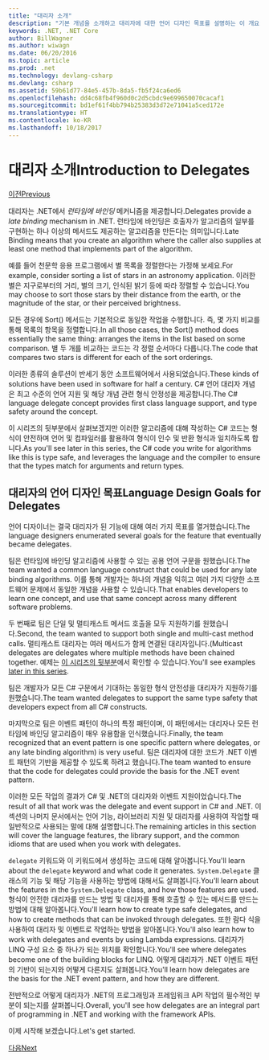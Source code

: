 ```yaml
---
title: "대리자 소개"
description: "기본 개념을 소개하고 대리자에 대한 언어 디자인 목표를 설명하는 이 개요 항목에서 대리자에 대해 알아봅니다."
keywords: .NET, .NET Core
author: BillWagner
ms.author: wiwagn
ms.date: 06/20/2016
ms.topic: article
ms.prod: .net
ms.technology: devlang-csharp
ms.devlang: csharp
ms.assetid: 59b61d77-84e5-457b-8da5-fb5f24ca6ed6
ms.openlocfilehash: dd4c68fb4f960d0c2d5cbdc9e699650070cacaf1
ms.sourcegitcommit: bd1ef61f4bb794b25383d3d72e71041a5ced172e
ms.translationtype: HT
ms.contentlocale: ko-KR
ms.lasthandoff: 10/18/2017
---
```

# <a name="introduction-to-delegates"></a><span data-ttu-id="c4efc-104">대리자 소개</span><span class="sxs-lookup"><span data-stu-id="c4efc-104">Introduction to Delegates</span></span>

[<span data-ttu-id="c4efc-105">이전</span><span class="sxs-lookup"><span data-stu-id="c4efc-105">Previous</span></span>](delegates-events.md)

<span data-ttu-id="c4efc-106">대리자는 .NET에서 *런타임에 바인딩* 메커니즘을 제공합니다.</span><span class="sxs-lookup"><span data-stu-id="c4efc-106">Delegates provide a *late binding* mechanism in .NET.</span></span> <span data-ttu-id="c4efc-107">런타임에 바인딩은 호출자가 알고리즘의 일부를 구현하는 하나 이상의 메서드도 제공하는 알고리즘을 만든다는 의미입니다.</span><span class="sxs-lookup"><span data-stu-id="c4efc-107">Late Binding means that you create an algorithm where the caller also supplies at least one method that implements part of the algorithm.</span></span>

<span data-ttu-id="c4efc-108">예를 들어 천문학 응용 프로그램에서 별 목록을 정렬한다는 가정해 보세요.</span><span class="sxs-lookup"><span data-stu-id="c4efc-108">For example, consider sorting a list of stars in an astronomy application.</span></span>
<span data-ttu-id="c4efc-109">이러한 별은 지구로부터의 거리, 별의 크기, 인식된 밝기 등에 따라 정렬할 수 있습니다.</span><span class="sxs-lookup"><span data-stu-id="c4efc-109">You may choose to sort those stars by their distance from the earth, or the magnitude of the star, or their perceived brightness.</span></span>

<span data-ttu-id="c4efc-110">모든 경우에 Sort() 메서드는 기본적으로 동일한 작업을 수행합니다. 즉, 몇 가지 비교를 통해 목록의 항목을 정렬합니다.</span><span class="sxs-lookup"><span data-stu-id="c4efc-110">In all those cases, the Sort() method does essentially the same thing: arranges the items in the list based on some comparison.</span></span> <span data-ttu-id="c4efc-111">별 두 개를 비교하는 코드는 각 정렬 순서마다 다릅니다.</span><span class="sxs-lookup"><span data-stu-id="c4efc-111">The code that compares two stars is different for each of the sort orderings.</span></span>

<span data-ttu-id="c4efc-112">이러한 종류의 솔루션이 반세기 동안 소프트웨어에서 사용되었습니다.</span><span class="sxs-lookup"><span data-stu-id="c4efc-112">These kinds of solutions have been used in software for half a century.</span></span>
<span data-ttu-id="c4efc-113">C# 언어 대리자 개념은 최고 수준의 언어 지원 및 해당 개념 관련 형식 안정성을 제공합니다.</span><span class="sxs-lookup"><span data-stu-id="c4efc-113">The C# language delegate concept provides first class language support, and type safety around the concept.</span></span>

<span data-ttu-id="c4efc-114">이 시리즈의 뒷부분에서 살펴보겠지만 이러한 알고리즘에 대해 작성하는 C# 코드는 형식이 안전하며 언어 및 컴파일러를 활용하여 형식이 인수 및 반환 형식과 일치하도록 합니다.</span><span class="sxs-lookup"><span data-stu-id="c4efc-114">As you'll see later in this series, the C# code you write for algorithms like this is type safe, and leverages the language and the compiler to ensure that the types match for arguments and return types.</span></span>

## <a name="language-design-goals-for-delegates"></a><span data-ttu-id="c4efc-115">대리자의 언어 디자인 목표</span><span class="sxs-lookup"><span data-stu-id="c4efc-115">Language Design Goals for Delegates</span></span>

<span data-ttu-id="c4efc-116">언어 디자이너는 결국 대리자가 된 기능에 대해 여러 가지 목표를 열거했습니다.</span><span class="sxs-lookup"><span data-stu-id="c4efc-116">The language designers enumerated several goals for the feature that eventually became delegates.</span></span>

<span data-ttu-id="c4efc-117">팀은 런타임에 바인딩 알고리즘에 사용할 수 있는 공용 언어 구문을 원했습니다.</span><span class="sxs-lookup"><span data-stu-id="c4efc-117">The team wanted a common language construct that could be used for any late binding algorithms.</span></span> <span data-ttu-id="c4efc-118">이를 통해 개발자는 하나의 개념을 익히고 여러 가지 다양한 소프트웨어 문제에서 동일한 개념을 사용할 수 있습니다.</span><span class="sxs-lookup"><span data-stu-id="c4efc-118">That enables developers to learn one concept, and use that same concept across many different software problems.</span></span>

<span data-ttu-id="c4efc-119">두 번째로 팀은 단일 및 멀티캐스트 메서드 호출을 모두 지원하기를 원했습니다.</span><span class="sxs-lookup"><span data-stu-id="c4efc-119">Second, the team wanted to support both single and multi-cast method calls.</span></span> <span data-ttu-id="c4efc-120">멀티캐스트 대리자는 여러 메서드가 함께 연결된 대리자입니다.</span><span class="sxs-lookup"><span data-stu-id="c4efc-120">(Multicast delegates are delegates where multiple methods have been chained together.</span></span> <span data-ttu-id="c4efc-121">예제는 [이 시리즈의 뒷부분](delegate-class.md)에서 확인할 수 있습니다.</span><span class="sxs-lookup"><span data-stu-id="c4efc-121">You'll see examples [later in this series](delegate-class.md).</span></span> 

<span data-ttu-id="c4efc-122">팀은 개발자가 모든 C# 구문에서 기대하는 동일한 형식 안전성을 대리자가 지원하기를 원했습니다.</span><span class="sxs-lookup"><span data-stu-id="c4efc-122">The team wanted delegates to support the same type safety that developers expect from all C# constructs.</span></span> 

<span data-ttu-id="c4efc-123">마지막으로 팀은 이벤트 패턴이 하나의 특정 패턴이며, 이 패턴에서는 대리자나 모든 런타임에 바인딩 알고리즘이 매우 유용함을 인식했습니다.</span><span class="sxs-lookup"><span data-stu-id="c4efc-123">Finally, the team recognized that an event pattern is one specific pattern where delegates, or any late binding algorithm) is very useful.</span></span> <span data-ttu-id="c4efc-124">팀은 대리자에 대한 코드가 .NET 이벤트 패턴의 기반을 제공할 수 있도록 하려고 했습니다.</span><span class="sxs-lookup"><span data-stu-id="c4efc-124">The team wanted to ensure that the code for delegates could provide the basis for the .NET event pattern.</span></span>

<span data-ttu-id="c4efc-125">이러한 모든 작업의 결과가 C# 및 .NET의 대리자와 이벤트 지원이었습니다.</span><span class="sxs-lookup"><span data-stu-id="c4efc-125">The result of all that work was the delegate and event support in C# and .NET.</span></span> <span data-ttu-id="c4efc-126">이 섹션의 나머지 문서에서는 언어 기능, 라이브러리 지원 및 대리자를 사용하여 작업할 때 일반적으로 사용되는 말에 대해 설명합니다.</span><span class="sxs-lookup"><span data-stu-id="c4efc-126">The remaining articles in this section will cover the language features, the library support, and the common idioms that are used when you work with delegates.</span></span>

<span data-ttu-id="c4efc-127">`delegate` 키워드와 이 키워드에서 생성하는 코드에 대해 알아봅니다.</span><span class="sxs-lookup"><span data-stu-id="c4efc-127">You'll learn about the `delegate` keyword and what code it generates.</span></span> <span data-ttu-id="c4efc-128">`System.Delegate` 클래스의 기능 및 해당 기능을 사용하는 방법에 대해서도 살펴봅니다.</span><span class="sxs-lookup"><span data-stu-id="c4efc-128">You'll learn about the features in the `System.Delegate` class, and how those features are used.</span></span> <span data-ttu-id="c4efc-129">형식이 안전한 대리자를 만드는 방법 및 대리자를 통해 호출할 수 있는 메서드를 만드는 방법에 대해 알아봅니다.</span><span class="sxs-lookup"><span data-stu-id="c4efc-129">You'll learn how to create type safe delegates, and how to create methods that can be invoked through delegates.</span></span> <span data-ttu-id="c4efc-130">또한 람다 식을 사용하여 대리자 및 이벤트로 작업하는 방법을 알아봅니다.</span><span class="sxs-lookup"><span data-stu-id="c4efc-130">You'll also learn how to work with delegates and events by using Lambda expressions.</span></span> <span data-ttu-id="c4efc-131">대리자가 LINQ 구성 요소 중 하나가 되는 위치를 확인합니다.</span><span class="sxs-lookup"><span data-stu-id="c4efc-131">You'll see where delegates become one of the building blocks for LINQ.</span></span> <span data-ttu-id="c4efc-132">어떻게 대리자가 .NET 이벤트 패턴의 기반이 되는지와 어떻게 다른지도 살펴봅니다.</span><span class="sxs-lookup"><span data-stu-id="c4efc-132">You'll learn how delegates are the basis for the .NET event pattern, and how they are different.</span></span>

<span data-ttu-id="c4efc-133">전반적으로 어떻게 대리자가 .NET의 프로그래밍과 프레임워크 API 작업의 필수적인 부분이 되는지를 살펴봅니다.</span><span class="sxs-lookup"><span data-stu-id="c4efc-133">Overall, you'll see how delegates are an integral part of programming in .NET and working with the framework APIs.</span></span>

<span data-ttu-id="c4efc-134">이제 시작해 보겠습니다.</span><span class="sxs-lookup"><span data-stu-id="c4efc-134">Let's get started.</span></span>

[<span data-ttu-id="c4efc-135">다음</span><span class="sxs-lookup"><span data-stu-id="c4efc-135">Next</span></span>](delegate-class.md)
